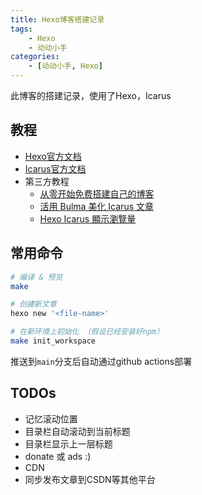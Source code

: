 ```yaml
---
title: Hexo博客搭建记录
tags:
    - Hexo
    - 动动小手
categories:
    - [动动小手, Hexo]
---
```


此博客的搭建记录，使用了Hexo，Icarus

<!-- more -->

## 教程

- [Hexo官方文档](https://hexo.io/zh-cn/)
- [Icarus官方文档](https://ppoffice.github.io/hexo-theme-icarus/tags/Icarus%E7%94%A8%E6%88%B7%E6%8C%87%E5%8D%97/)
- 第三方教程
    - [从零开始免费搭建自己的博客](https://yushuaige.github.io/categories/%E5%8D%9A%E5%AE%A2%E6%90%AD%E5%BB%BA/)
    - [活用 Bulma 美化 Icarus 文章](https://www.imaegoo.com/2020/icarus-with-bulma/)
    - [Hexo Icarus 顯示瀏覽量](https://www.howardsnotes.tw/hexo-view-count-how-to-record/)

## 常用命令

```bash
# 编译 & 预览
make

# 创建新文章
hexo new '<file-name>'

# 在新环境上初始化 （假设已经安装好npm）
make init_workspace
```

推送到`main`分支后自动通过github actions部署

## TODOs

- 记忆滚动位置
- 目录栏自动滚动到当前标题
- 目录栏显示上一层标题
- donate 或 ads :)
- CDN
- 同步发布文章到CSDN等其他平台

